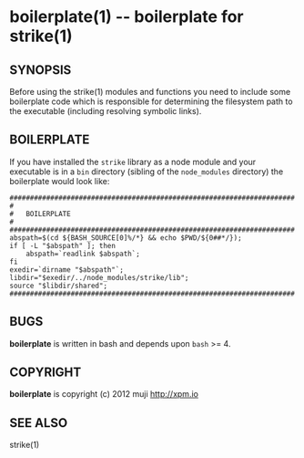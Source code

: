 boilerplate(1) -- boilerplate for strike(1)
=============================================

## SYNOPSIS

Before using the strike(1) modules and functions you need to include some boilerplate code which is responsible for determining the filesystem path to the executable (including resolving symbolic links).

## BOILERPLATE

If you have installed the `strike` library as a node module and your executable is in a `bin` directory (sibling of the `node_modules` directory) the boilerplate would look like:

	######################################################################
	#
	#	BOILERPLATE
	#
	######################################################################
	abspath=$(cd ${BASH_SOURCE[0]%/*} && echo $PWD/${0##*/});
	if [ -L "$abspath" ]; then
		abspath=`readlink $abspath`;
	fi
	exedir=`dirname "$abspath"`;
	libdir="$exedir/../node_modules/strike/lib";
	source "$libdir/shared";
	######################################################################

## BUGS

**boilerplate** is written in bash and depends upon `bash` >= 4.

## COPYRIGHT

**boilerplate** is copyright (c) 2012 muji <http://xpm.io>

## SEE ALSO

strike(1)

[SYNOPSIS]: #SYNOPSIS "SYNOPSIS"
[BOILERPLATE]: #BOILERPLATE "BOILERPLATE"
[BUGS]: #BUGS "BUGS"
[COPYRIGHT]: #COPYRIGHT "COPYRIGHT"
[SEE ALSO]: #SEE-ALSO "SEE ALSO"


[strike(1)]: 	strike.1.html
[boilerplate(1)]: boilerplate.1.html
[method(1)]: 	method.1.html
[http(1)]: 	http.1.html
[bake(1)]: 	bake.1.html
[rest(1)]: 	rest.1.html
[curl(1)]: 	http://man.cx/curl(1).html
[manpages(5)]: 	http://developer.apple.com/mac/library/documentation/Darwin/Reference/ManPages/man5/manpages.5.html.html
[bake(1)]: bake.1.html
[http(1)]: http.1.html
[rest(1)]: rest.1.html
[strike(1)]: strike.1.html
